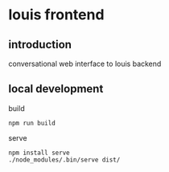 # louis frontend

## introduction

conversational web interface to louis backend

## local development

build

```
npm run build
```

serve

```
npm install serve 
./node_modules/.bin/serve dist/
```